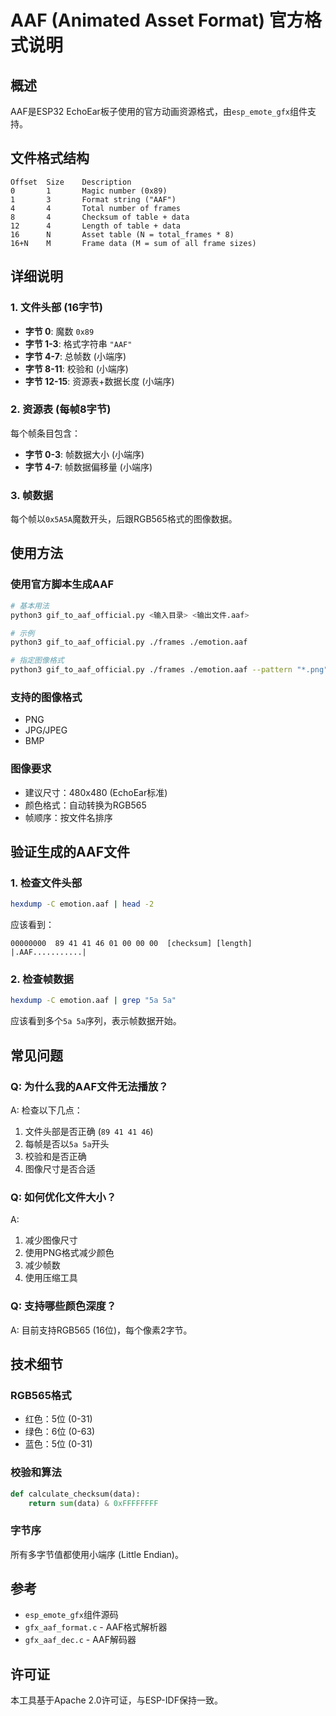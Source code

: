 # AAF (Animated Asset Format) 官方格式说明

## 概述

AAF是ESP32 EchoEar板子使用的官方动画资源格式，由`esp_emote_gfx`组件支持。

## 文件格式结构

```
Offset  Size    Description
0       1       Magic number (0x89)
1       3       Format string ("AAF") 
4       4       Total number of frames
8       4       Checksum of table + data
12      4       Length of table + data
16      N       Asset table (N = total_frames * 8)
16+N    M       Frame data (M = sum of all frame sizes)
```

## 详细说明

### 1. 文件头部 (16字节)
- **字节 0**: 魔数 `0x89`
- **字节 1-3**: 格式字符串 `"AAF"`
- **字节 4-7**: 总帧数 (小端序)
- **字节 8-11**: 校验和 (小端序)
- **字节 12-15**: 资源表+数据长度 (小端序)

### 2. 资源表 (每帧8字节)
每个帧条目包含：
- **字节 0-3**: 帧数据大小 (小端序)
- **字节 4-7**: 帧数据偏移量 (小端序)

### 3. 帧数据
每个帧以`0x5A5A`魔数开头，后跟RGB565格式的图像数据。

## 使用方法

### 使用官方脚本生成AAF

```bash
# 基本用法
python3 gif_to_aaf_official.py <输入目录> <输出文件.aaf>

# 示例
python3 gif_to_aaf_official.py ./frames ./emotion.aaf

# 指定图像格式
python3 gif_to_aaf_official.py ./frames ./emotion.aaf --pattern "*.png"
```

### 支持的图像格式
- PNG
- JPG/JPEG
- BMP

### 图像要求
- 建议尺寸：480x480 (EchoEar标准)
- 颜色格式：自动转换为RGB565
- 帧顺序：按文件名排序

## 验证生成的AAF文件

### 1. 检查文件头部
```bash
hexdump -C emotion.aaf | head -2
```
应该看到：
```
00000000  89 41 41 46 01 00 00 00  [checksum] [length]  |.AAF...........|
```

### 2. 检查帧数据
```bash
hexdump -C emotion.aaf | grep "5a 5a"
```
应该看到多个`5a 5a`序列，表示帧数据开始。

## 常见问题

### Q: 为什么我的AAF文件无法播放？
A: 检查以下几点：
1. 文件头部是否正确 (`89 41 41 46`)
2. 每帧是否以`5a 5a`开头
3. 校验和是否正确
4. 图像尺寸是否合适

### Q: 如何优化文件大小？
A: 
1. 减少图像尺寸
2. 使用PNG格式减少颜色
3. 减少帧数
4. 使用压缩工具

### Q: 支持哪些颜色深度？
A: 目前支持RGB565 (16位)，每个像素2字节。

## 技术细节

### RGB565格式
- 红色：5位 (0-31)
- 绿色：6位 (0-63)  
- 蓝色：5位 (0-31)

### 校验和算法
```python
def calculate_checksum(data):
    return sum(data) & 0xFFFFFFFF
```

### 字节序
所有多字节值都使用小端序 (Little Endian)。

## 参考

- `esp_emote_gfx`组件源码
- `gfx_aaf_format.c` - AAF格式解析器
- `gfx_aaf_dec.c` - AAF解码器

## 许可证

本工具基于Apache 2.0许可证，与ESP-IDF保持一致。 